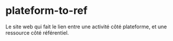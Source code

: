 # plateform-to-ref

Le site web qui fait le lien entre une activité côté plateforme, et une ressource côté référentiel.